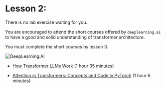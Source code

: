 # Lesson 2:

There is no lab exercise waiting for you.

You are encouraged to attend the short courses offered by `deeplearning.ai` to have a good and solid understanding of transformer architecture.

You must complete the short courses by lesson 3.

<img src="https://learn.deeplearning.ai/assets/dlai-logo.png" width="auto" alt="DeepLearning.AI"/>

- [How Transformer LLMs Work](https://www.deeplearning.ai/short-courses/how-transformer-llms-work/) (1 hour 35 minutes)

- [Attention in Transformers: Concepts and Code in PyTorch](https://www.deeplearning.ai/short-courses/attention-in-transformers-concepts-and-code-in-pytorch/) (1 hour 6 minutes)
